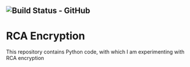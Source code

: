 ![Build Status - GitHub](https://github.com/wouterpennings/rca_enc/workflows/python_tests/badge.svg)
---

# RCA Encryption
This repository contains Python code, with which I am experimenting with RCA encryption
